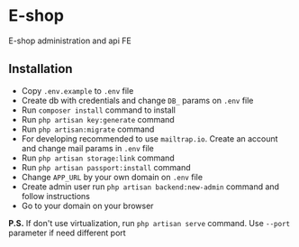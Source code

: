 # E-shop

E-shop administration and api FE


## Installation

- Copy `.env.example` to `.env` file
- Create db with credentials and change `DB_` params on `.env` file
- Run `composer install` command to install
- Run `php artisan key:generate` command
- Run `php artisan:migrate` command
- For developing recommended to use `mailtrap.io`. Create an account and change mail params in `.env` file
- Run `php artisan storage:link` command
- Run `php artisan passport:install` command
- Change `APP_URL` by your own domain on `.env` file
- Create admin user run `php artisan backend:new-admin` command and follow instructions
- Go to your domain on your browser

**P.S.** If don't use virtualization, run `php artisan serve` command. Use `--port` parameter if need different port
